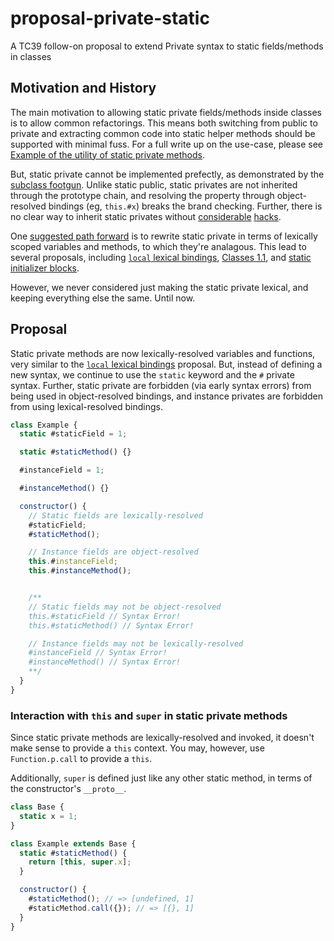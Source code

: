 # proposal-private-static
A TC39 follow-on proposal to extend Private syntax to static fields/methods in classes

## Motivation and History

The main motivation to allowing static private fields/methods inside classes is to allow common refactorings. This means both switching from public to private and extracting common code into static helper methods should be supported with minimal fuss. For a full write up on the use-case, please see [Example of the utility of static private methods](https://github.com/tc39/proposal-static-class-features/issues/4).

But, static private cannot be implemented prefectly, as demonstrated by the [subclass footgun](https://github.com/tc39/proposal-class-fields/issues/43#issuecomment-328681487). Unlike static public, static privates are not inherited through the prototype chain, and resolving the property through object-resolved bindings (eg, `this.#x`) breaks the brand checking. Further, there is no clear way to inherit static privates without [considerable](https://github.com/tc39/proposal-static-class-features/pull/7) [hacks](https://github.com/tc39/proposal-static-class-features/issues/24).

One [suggested path forward](https://github.com/tc39/proposal-class-fields/issues/43#issuecomment-335935224) is to rewrite static private in terms of lexically scoped variables and methods, to which they're analagous. This lead to several proposals, including [`local` lexical bindings](https://github.com/tc39/proposal-static-class-features/issues/4#issuecomment-356744507), [Classes 1.1](https://github.com/zenparsing/js-classes-1.1), and [static initializer blocks](https://github.com/tc39/proposal-static-class-features/issues/23).

However, we never considered just making the static private lexical, and keeping everything else the same. Until now.

## Proposal

Static private methods are now lexically-resolved variables and functions, very similar to the [`local` lexical bindings](https://github.com/tc39/proposal-static-class-features/issues/4#issuecomment-356744507) proposal. But, instead of defining a new syntax, we continue to use the `static` keyword and the `#` private syntax. Further, static private are forbidden (via early syntax errors) from being used in object-resolved bindings, and instance privates are forbidden from using lexical-resolved bindings.

```js
class Example {
  static #staticField = 1;

  static #staticMethod() {}

  #instanceField = 1;

  #instanceMethod() {}

  constructor() {
    // Static fields are lexically-resolved
    #staticField;
    #staticMethod();

    // Instance fields are object-resolved
    this.#instanceField;
    this.#instanceMethod();


    /**
    // Static fields may not be object-resolved
    this.#staticField // Syntax Error!
    this.#staticMethod() // Syntax Error!

    // Instance fields may not be lexically-resolved
    #instanceField // Syntax Error!
    #instanceMethod() // Syntax Error!
    **/
  }
}
```

### Interaction with `this` and `super` in static private methods

Since static private methods are lexically-resolved and invoked, it doesn't make sense to provide a `this` context. You may, however, use `Function.p.call` to provide a `this`.

Additionally, `super` is defined just like any other static method, in terms of the constructor's `__proto__`.

```js
class Base {
  static x = 1;
}

class Example extends Base {
  static #staticMethod() {
    return [this, super.x];
  }

  constructor() {
    #staticMethod(); // => [undefined, 1]
    #staticMethod.call({}); // => [{}, 1]
  }
}
```
